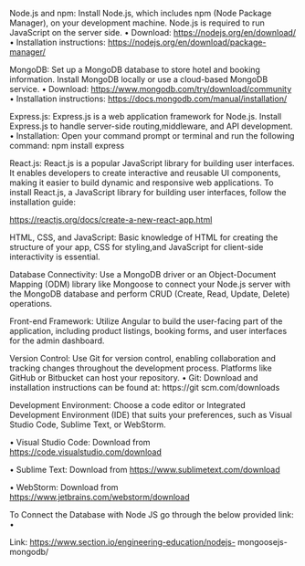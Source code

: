 
Node.js and npm: Install Node.js, which includes npm (Node Package Manager), on your development machine. Node.js is required to run JavaScript on the server side. • Download: https://nodejs.org/en/download/
•	Installation instructions: https://nodejs.org/en/download/package-manager/

MongoDB: Set up a MongoDB database to store hotel and booking information. Install MongoDB locally or use a cloud-based MongoDB service.
•	Download: https://www.mongodb.com/try/download/community
•	Installation instructions: https://docs.mongodb.com/manual/installation/

Express.js: Express.js is a web application framework for Node.js. Install Express.js to handle server-side routing,middleware, and API development.
•	Installation: Open your command prompt or terminal and run the following command: npm install express

React.js: React.js is a popular JavaScript library for building user interfaces. It enables developers to create interactive and reusable UI components, making it easier to build dynamic and responsive web applications. To install React.js, a JavaScript library for building user interfaces, follow the installation guide:

https://reactjs.org/docs/create-a-new-react-app.html
 
HTML, CSS, and JavaScript: Basic knowledge of HTML for creating the structure of your app, CSS for styling,and JavaScript for client-side interactivity is essential.

Database Connectivity: Use a MongoDB driver or an Object-Document Mapping (ODM) library like Mongoose to connect your Node.js server with the MongoDB database and perform CRUD (Create, Read, Update, Delete) operations.

Front-end Framework: Utilize Angular to build the user-facing part of the application, including product listings, booking forms, and user interfaces for the admin dashboard.

Version Control: Use Git for version control, enabling collaboration and tracking changes throughout the development process. Platforms like GitHub or Bitbucket can host your repository.
•	Git: Download and installation instructions can be found at: https://git scm.com/downloads

Development Environment: Choose a code editor or Integrated Development Environment (IDE) that suits your preferences, such as Visual Studio Code, Sublime Text, or WebStorm.

•	Visual Studio Code: Download from https://code.visualstudio.com/download

•	Sublime Text: Download from https://www.sublimetext.com/download

•	WebStorm: Download from https://www.jetbrains.com/webstorm/download


To Connect the Database with Node JS go through the below provided link: •

Link: https://www.section.io/engineering-education/nodejs- mongoosejs-mongodb/
